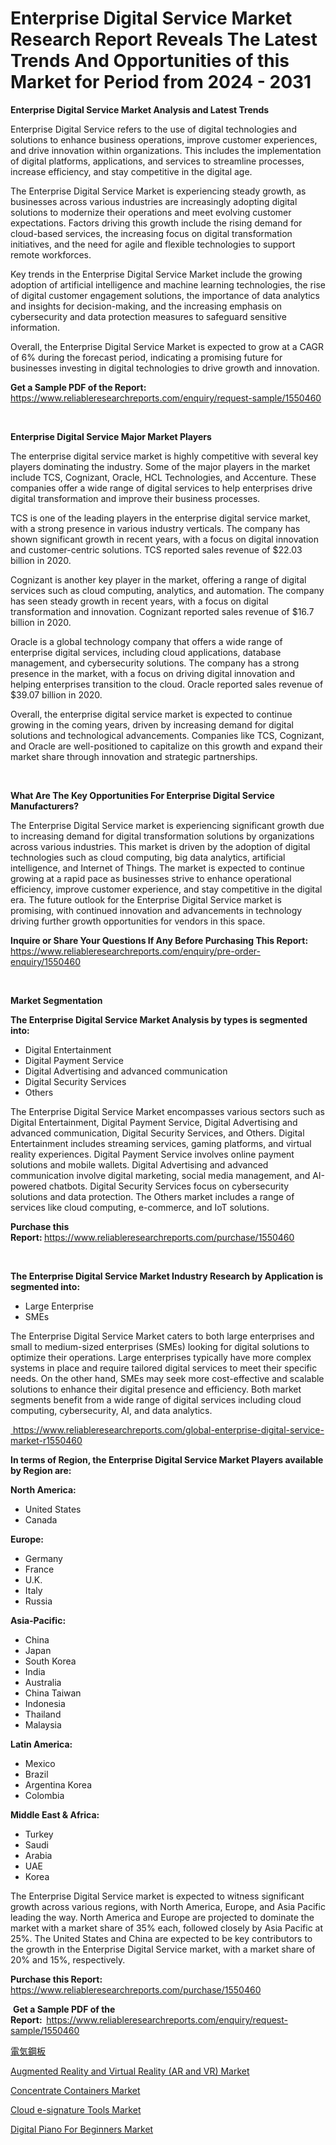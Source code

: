 <p><h1>Enterprise Digital Service Market Research Report Reveals The Latest Trends And Opportunities of this Market for Period from 2024 - 2031</h1></p><p><strong>Enterprise Digital Service Market Analysis and Latest Trends</strong></p>
<p><p>Enterprise Digital Service refers to the use of digital technologies and solutions to enhance business operations, improve customer experiences, and drive innovation within organizations. This includes the implementation of digital platforms, applications, and services to streamline processes, increase efficiency, and stay competitive in the digital age.</p><p>The Enterprise Digital Service Market is experiencing steady growth, as businesses across various industries are increasingly adopting digital solutions to modernize their operations and meet evolving customer expectations. Factors driving this growth include the rising demand for cloud-based services, the increasing focus on digital transformation initiatives, and the need for agile and flexible technologies to support remote workforces.</p><p>Key trends in the Enterprise Digital Service Market include the growing adoption of artificial intelligence and machine learning technologies, the rise of digital customer engagement solutions, the importance of data analytics and insights for decision-making, and the increasing emphasis on cybersecurity and data protection measures to safeguard sensitive information.</p><p>Overall, the Enterprise Digital Service Market is expected to grow at a CAGR of 6% during the forecast period, indicating a promising future for businesses investing in digital technologies to drive growth and innovation.</p></p>
<p><strong>Get a Sample PDF of the Report:&nbsp;</strong> <a href="https://www.reliableresearchreports.com/enquiry/request-sample/1550460">https://www.reliableresearchreports.com/enquiry/request-sample/1550460</a></p>
<p>&nbsp;</p>
<p><strong>Enterprise Digital Service Major Market Players</strong></p>
<p><p>The enterprise digital service market is highly competitive with several key players dominating the industry. Some of the major players in the market include TCS, Cognizant, Oracle, HCL Technologies, and Accenture. These companies offer a wide range of digital services to help enterprises drive digital transformation and improve their business processes.</p><p>TCS is one of the leading players in the enterprise digital service market, with a strong presence in various industry verticals. The company has shown significant growth in recent years, with a focus on digital innovation and customer-centric solutions. TCS reported sales revenue of $22.03 billion in 2020.</p><p>Cognizant is another key player in the market, offering a range of digital services such as cloud computing, analytics, and automation. The company has seen steady growth in recent years, with a focus on digital transformation and innovation. Cognizant reported sales revenue of $16.7 billion in 2020.</p><p>Oracle is a global technology company that offers a wide range of enterprise digital services, including cloud applications, database management, and cybersecurity solutions. The company has a strong presence in the market, with a focus on driving digital innovation and helping enterprises transition to the cloud. Oracle reported sales revenue of $39.07 billion in 2020.</p><p>Overall, the enterprise digital service market is expected to continue growing in the coming years, driven by increasing demand for digital solutions and technological advancements. Companies like TCS, Cognizant, and Oracle are well-positioned to capitalize on this growth and expand their market share through innovation and strategic partnerships.</p></p>
<p>&nbsp;</p>
<p><strong>What Are The Key Opportunities For Enterprise Digital Service Manufacturers?</strong></p>
<p><p>The Enterprise Digital Service market is experiencing significant growth due to increasing demand for digital transformation solutions by organizations across various industries. This market is driven by the adoption of digital technologies such as cloud computing, big data analytics, artificial intelligence, and Internet of Things. The market is expected to continue growing at a rapid pace as businesses strive to enhance operational efficiency, improve customer experience, and stay competitive in the digital era. The future outlook for the Enterprise Digital Service market is promising, with continued innovation and advancements in technology driving further growth opportunities for vendors in this space.</p></p>
<p><strong>Inquire or Share Your Questions If Any Before Purchasing This Report:</strong> <a href="https://www.reliableresearchreports.com/enquiry/pre-order-enquiry/1550460">https://www.reliableresearchreports.com/enquiry/pre-order-enquiry/1550460</a></p>
<p>&nbsp;</p>
<p><strong>Market Segmentation</strong></p>
<p><strong>The Enterprise Digital Service Market Analysis by types is segmented into:</strong></p>
<p><ul><li>Digital Entertainment</li><li>Digital Payment Service</li><li>Digital Advertising and advanced communication</li><li>Digital Security Services</li><li>Others</li></ul></p>
<p><p>The Enterprise Digital Service Market encompasses various sectors such as Digital Entertainment, Digital Payment Service, Digital Advertising and advanced communication, Digital Security Services, and Others. Digital Entertainment includes streaming services, gaming platforms, and virtual reality experiences. Digital Payment Service involves online payment solutions and mobile wallets. Digital Advertising and advanced communication involve digital marketing, social media management, and AI-powered chatbots. Digital Security Services focus on cybersecurity solutions and data protection. The Others market includes a range of services like cloud computing, e-commerce, and IoT solutions.</p></p>
<p><strong>Purchase this Report:&nbsp;</strong><a href="https://www.reliableresearchreports.com/purchase/1550460">https://www.reliableresearchreports.com/purchase/1550460</a></p>
<p>&nbsp;</p>
<p><strong>The Enterprise Digital Service Market Industry Research by Application is segmented into:</strong></p>
<p><ul><li>Large Enterprise</li><li>SMEs</li></ul></p>
<p><p>The Enterprise Digital Service Market caters to both large enterprises and small to medium-sized enterprises (SMEs) looking for digital solutions to optimize their operations. Large enterprises typically have more complex systems in place and require tailored digital services to meet their specific needs. On the other hand, SMEs may seek more cost-effective and scalable solutions to enhance their digital presence and efficiency. Both market segments benefit from a wide range of digital services including cloud computing, cybersecurity, AI, and data analytics.</p></p>
<p><a href="https://www.reliableresearchreports.com/global-enterprise-digital-service-market-r1550460">&nbsp;https://www.reliableresearchreports.com/global-enterprise-digital-service-market-r1550460</a></p>
<p><strong>In terms of Region, the Enterprise Digital Service Market Players available by Region are:</strong></p>
<p>
    <p> <strong> North America: </strong>
        <ul>
            <li>United States</li>
            <li>Canada</li>
        </ul>
        </p> 
    <p> <strong> Europe: </strong>
        <ul>
            <li>Germany</li>
            <li>France</li>
            <li>U.K.</li>
            <li>Italy</li>
            <li>Russia</li>
        </ul>
        </p> 
    <p> <strong> Asia-Pacific: </strong>
        <ul>
            <li>China</li>
            <li>Japan</li>
            <li>South Korea</li>
            <li>India</li>
            <li>Australia</li>
            <li>China Taiwan</li>
            <li>Indonesia</li>
            <li>Thailand</li>
            <li>Malaysia</li>
        </ul>
        </p> 
    <p> <strong> Latin America: </strong>
        <ul>
            <li>Mexico</li>
            <li>Brazil</li>
            <li>Argentina Korea</li>
            <li>Colombia</li>
        </ul>
        </p> 
    <p> <strong> Middle East & Africa: </strong>
        <ul>
            <li>Turkey</li>
            <li>Saudi</li>
            <li>Arabia</li>
            <li>UAE</li>
            <li>Korea</li>
        </ul>
    </p>
    </p>
<p><p>The Enterprise Digital Service market is expected to witness significant growth across various regions, with North America, Europe, and Asia Pacific leading the way. North America and Europe are projected to dominate the market with a market share of 35% each, followed closely by Asia Pacific at 25%. The United States and China are expected to be key contributors to the growth in the Enterprise Digital Service market, with a market share of 20% and 15%, respectively.</p></p>
<p><strong>Purchase this Report: </strong><a href="https://www.reliableresearchreports.com/purchase/1550460">https://www.reliableresearchreports.com/purchase/1550460</a></p>
<p>&nbsp;<strong>Get a Sample PDF of the Report:&nbsp;&nbsp;</strong><a href="https://www.reliableresearchreports.com/enquiry/request-sample/1550460">https://www.reliableresearchreports.com/enquiry/request-sample/1550460</a></p>
<p><strong></strong></p>
<p><p><a href="https://medium.com/@khkjaxbn36/%E6%AC%A1%E3%81%AE%E6%96%87%E7%AB%A0%E3%82%92%E6%97%A5%E6%9C%AC%E8%AA%9E%E3%81%AB%E7%BF%BB%E8%A8%B3%E3%81%97%E3%81%BE%E3%81%99-142%E3%83%9A%E3%83%BC%E3%82%B8%E3%81%A7%E3%82%AB%E3%83%90%E3%83%BC%E3%81%95%E3%82%8C%E3%81%A6%E3%81%84%E3%82%8B2024%E5%B9%B4%E3%81%8B%E3%82%892031%E5%B9%B4%E3%81%BE%E3%81%A7%E3%81%AE%E4%B8%96%E7%95%8C%E3%81%AE%E9%9B%BB%E6%B0%97%E9%8B%BC%E6%9D%BF%E5%B8%82%E5%A0%B4%E3%81%AE%E3%83%88%E3%83%AC%E3%83%B3%E3%83%89-%E4%BA%88%E6%B8%AC-%E5%BD%B1%E9%9F%BF%E5%88%86%E6%9E%90%E3%82%92%E3%83%8A%E3%83%93%E3%82%B2%E3%83%BC%E3%83%88%E3%81%99%E3%82%8B-2a90bfc0f71a">電気鋼板</a></p><p><a href="https://github.com/eliasMan59/Market-Research-Report-List-1/blob/main/augmented-reality-and-virtual-reality-ar-and-vr-market.md">Augmented Reality and Virtual Reality (AR and VR) Market</a></p><p><a href="https://medium.com/@richard.james09789/concentrate-containers-market-overview-global-market-trends-and-future-prospects-from-2024-to-2031-4aaf424fe773">Concentrate Containers Market</a></p><p><a href="https://github.com/ksleyeze/Market-Research-Report-List-1/blob/main/cloud-e-signature-tools-market.md">Cloud e-signature Tools Market</a></p><p><a href="https://medium.com/@rebecca.smith5467/digital-piano-for-beginners-market-size-share-analysis-growth-trends-forecasts-2024-2031-6581f19b0bcc">Digital Piano For Beginners Market</a></p></p>